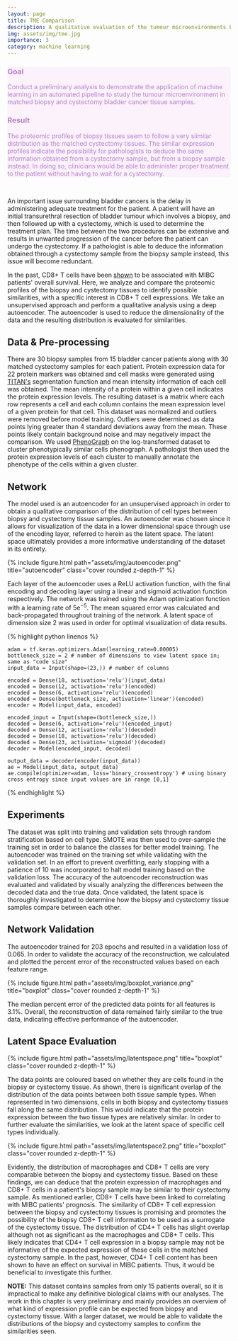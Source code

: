 ```yaml
---
layout: page
title: TME Comparison
description: A qualitative evaluation of the tumour microenvironments between biopsy and cystectomy bladder cancer samples.
img: assets/img/tme.jpg
importance: 3
category: machine learning
---
```


<div class="row justify-content-sm-center" style="background-color: #fbf2fb">
    <div class="col-sm-4 mt-3">
        <h3 style="color: #b87bd0">Goal</h3>
            <p style="color: #b87bd0">Conduct a preliminary analysis to demonstrate the application of machine learning in an automated pipeline to study the tumour microenvironment in matched biopsy and cystectomy bladder cancer tissue samples.</p>
    </div>
    <div class="col-sm-8 mt-3">
        <h3 style="color: #b87bd0">Result</h3>
            <p style="color: #b87bd0">The proteomic profiles of biopsy tissues seem to follow a very siimilar distribution as the matched cystectomy tissues. The similar expression profiles indicate the possibility for pathologists to deduce the same information obtained from a cystectomy sample, but from a biopsy sample instead. In doing so, clinicians would be able to administer proper treatment to the patient without having to wait for a cystectomy.</p>
    </div>
</div>

<br>

An important issue surrounding bladder cancers is the delay in administering adequate treatment for the patient. A patient will have an initial transurethral resection of bladder tumour which involves a biopsy, and then followed up with a cystectomy, which is used to determine the treatment plan. The time between the two procedures can be extensive and results in unwanted progression of the cancer before the patient can undergo the cystectomy. If a pathologist is able to deduce the information obtained through a cystectomy sample from the biopsy sample instead, this issue will become redundant.

In the past, CD8+ T cells have been [shown](https://journals.plos.org/plosone/article?id=10.1371/journal.pone.0205746) to be associated with MIBC patients' overall survival. Here, we analyze and compare the proteomic profiles of the biopsy and cystectomy tissues to identify possible similarities, with a specific interest in CD8+ T cell expressions. We take an unsupervised approach and perform a qualitative analysis using a deep autoencoder. The autoencoder is used to reduce the dimensionality of the data and the resulting distribution is evaluated for similarities. 

<!-- The density of CD8+ T cells in tissue is typically used to determine an Immunoscore in colon and lung cancer, which is a measure for representing prognosis. This measure was shown to have the potential to be extended to MIBC and CD8+ T cells can indicate a patient's prognosis. -->

<h2>Data & Pre-processing</h2>

There are 30 biopsy samples from 15 bladder cancer patients along with 30 matched cystectomy samples for each patient. Protein expression data for 22 protein markers was obtained and cell masks were generated using [TITAN's](https://sindhurathiru.github.io/projects/2_project/) segmentation function and mean intensity information of each cell was obtained. The mean intensity of a protein within a given cell indicates the protein expression levels. The resulting dataset is a matrix where each row represents a cell and each column contains the mean expression level of a given protein for that cell. This dataset was normalized and outliers were removed before model training. Outliers were determined as data points lying greater than 4 standard deviations away from the mean. These points likely contain background noise and may negatively impact the comparison. We used [PhenoGraph](https://www.sciencedirect.com/science/article/pii/S0092867415006376) on the log-transformed dataset to cluster phenotypically similar cells phenograph. A pathologist then used the protein expression levels of each cluster to manually annotate the phenotype of the cells within a given cluster.


<h2>Network</h2>

The model used is an autoencoder for an unsupervised approach in order to obtain a qualitative comparison of the distribution of cell types between biopsy and cystectomy tissue samples. An autoencoder was chosen since it allows for visualization of the data in a lower dimensional space through use of the encoding layer, referred to herein as the latent space. The latent space ultimately provides a more informative understanding of the dataset in its entirety.

<div class="row">
    <div class="col-sm mt-3 mt-md-0">
        {% include figure.html path="assets/img/autoencoder.png" title="autoencoder" class="cover rounded z-depth-1" %}
    </div>
</div>

Each layer of the autoencoder uses a ReLU activation function, with the final encoding and decoding layer using a linear and sigmoid activation function respectively. The network was trained using the Adam optimization function with a learning rate of 5e$^{-5}$. The mean squared error was calculated and back-propagated throughout training of the network. A latent space of dimension size 2 was used in order for optimal visualization of data results.

{% highlight python linenos %}

    adam = tf.keras.optimizers.Adam(learning_rate=0.00005)
    bottleneck_size = 2 # number of dimensions to view latent space in; same as "code size"
    input_data = Input(shape=(23,)) # number of columns

    encoded = Dense(18, activation='relu')(input_data)
    encoded = Dense(12, activation='relu')(encoded)
    encoded = Dense(6, activation='relu')(encoded)
    encoded = Dense(bottleneck_size, activation='linear')(encoded)
    encoder = Model(input_data, encoded)

    encoded_input = Input(shape=(bottleneck_size,))
    decoded = Dense(6, activation='relu')(encoded_input)
    decoded = Dense(12, activation='relu')(decoded)
    decoded = Dense(18, activation='relu')(decoded)
    decoded = Dense(23, activation='sigmoid')(decoded)
    decoder = Model(encoded_input, decoded)

    output_data = decoder(encoder(input_data))
    ae = Model(input_data, output_data)
    ae.compile(optimizer=adam, loss='binary_crossentropy') # using binary cross entropy since input values are in range [0,1]


{% endhighlight %}

<h2>Experiments</h2>

The dataset was split into training and validation sets through random stratification based on cell type. SMOTE was then used to over-sample the training set in order to balance the classes for better model training. The autoencoder was trained on the training set while validating with the validation set. In an effort to prevent overfitting, early stopping with a patience of 10 was incorporated to halt model training based on the validation loss. The accuracy of the autoencoder reconstruction was evaluated and validated by visually analyzing the differences between the decoded data and the true data. Once validated, the latent space is thoroughly investigated to determine how the biopsy and cystectomy tissue samples compare between each other.

<h2>Network Validation</h2>

The autoencoder trained for 203 epochs and resulted in a validation loss of 0.065. In order to validate the accuracy of the reconstruction, we calculated and plotted the percent error of the reconstructed values based on each feature range. 

<div class="row">
    <div class="col-sm mt-3 mt-md-0">
        {% include figure.html path="assets/img/boxplot_variance.png" title="boxplot" class="cover rounded z-depth-1" %}
    </div>
</div>

The median percent error of the predicted data points for all features is 3.1\%. Overall, the reconstruction of data remained fairly similar to the true data, indicating effective performance of the autoencoder.

<h2>Latent Space Evaluation</h2>

<div class="row">
    <div class="col-sm mt-3 mt-md-0">
        {% include figure.html path="assets/img/latentspace.png" title="boxplot" class="cover rounded z-depth-1" %}
    </div>
</div>

The data points are coloured based on whether they are cells found in the biopsy or cystectomy tissue. As shown, there is significant overlap of the distribution of the data points between both tissue sample types. When represented in two dimensions, cells in both biopsy and cystectomy tissues fall along the same distribution. This would indicate that the protein expression between the two tissue types are relatively similar. In order to further evaluate the similarities, we look at the latent space of specific cell types individually. 

<div class="row">
    <div class="col-sm mt-3 mt-md-0">
        {% include figure.html path="assets/img/latentspace2.png" title="boxplot" class="cover rounded z-depth-1" %}
    </div>
</div>

Evidently, the distribution of macrophages and CD8+ T cells are very comparable between the biopsy and cystectomy tissue. Based on these findings, we can deduce that the protein expression of macrophages and CD8+ T cells in a patient's biopsy sample may be similar to their cystectomy sample. As mentioned earlier, CD8+ T cells have been linked to correlating with MIBC patients' prognosis. The similarity of CD8+ T cell expression between the biopsy and cystectomy tissues is promising and promotes the possibility of the biopsy CD8+ T cell information to be used as a surrogate of the cystectomy tissue. The distribution of CD4+ T cells has slight overlap although not as significant as the macrophages and CD8+ T cells. This likely indicates that CD4+ T cell expression in a biopsy sample may not be informative of the expected expression of these cells in the matched cystectomy sample. In the past, however, CD4+ T cell content has been shown to have an effect on survival in MIBC patients. Thus, it would be beneficial to investigate this further.

<b>NOTE:</b> This dataset contains samples from only 15 patients overall, so it is impractical to make any definitive biological claims with our analyses. The work in this chapter is very preliminary and mainly provides an overview of what kind of expression profile can be expected from biopsy and cystectomy tissue. With a larger dataset, we would be able to validate the distributions of the biopsy and cystectomy samples to confirm the similarities seen.
